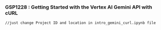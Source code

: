 ### GSP1228 : Getting Started with the Vertex AI Gemini API with cURL

```
//just change Project ID and location in intro_gemini_curl.ipynb file
```



